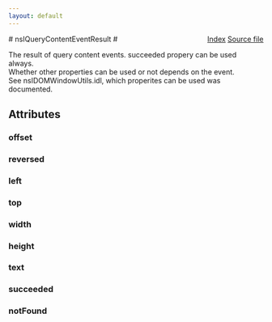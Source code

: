 ```yaml
---
layout: default
---
```

<div class='links' style='float:right'><a href="../index.html">Index</a>
<a href="http://dxr.mozilla.org/mozilla-central/source/dom/interfaces/base/nsIQueryContentEventResult.idl">Source file</a>
</div>
# nsIQueryContentEventResult #
  
The result of query content events.  succeeded propery can be used always.  
Whether other properties can be used or not depends on the event.  
See nsIDOMWindowUtils.idl, which properites can be used was documented.  
  

## Attributes ##

### offset ###

### reversed ###

### left ###

### top ###

### width ###

### height ###

### text ###

### succeeded ###

### notFound ###
